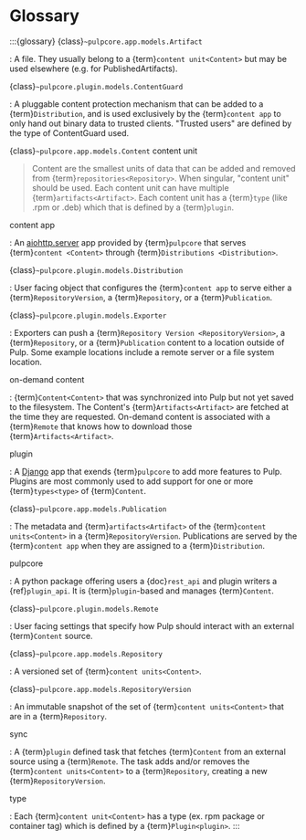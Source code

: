 # Glossary

:::{glossary}
{class}`~pulpcore.app.models.Artifact`

: A file. They usually belong to a {term}`content unit<Content>` but may be used
  elsewhere (e.g. for PublishedArtifacts).

{class}`~pulpcore.plugin.models.ContentGuard`

: A pluggable content protection mechanism that can be added to a {term}`Distribution`, and
  is used exclusively by the {term}`content app` to only hand out binary data to trusted
  clients. "Trusted users" are defined by the type of ContentGuard used.

{class}`~pulpcore.app.models.Content`
content unit

> Content are the smallest units of data that can be added and removed from
> {term}`repositories<Repository>`. When singular, "content unit" should be used. Each
> content unit can have multiple {term}`artifacts<Artifact>`. Each content unit has a
> {term}`type` (like .rpm or .deb) which that is defined by a {term}`plugin`.

content app

: An [aiohttp.server](https://aiohttp.readthedocs.io/en/stable/web.html) app provided by
  {term}`pulpcore` that serves {term}`content <Content>` through {term}`Distributions
  <Distribution>`.

{class}`~pulpcore.plugin.models.Distribution`

: User facing object that configures the {term}`content app` to serve either a
  {term}`RepositoryVersion`, a {term}`Repository`, or a {term}`Publication`.

{class}`~pulpcore.plugin.models.Exporter`

: Exporters can push a {term}`Repository Version <RepositoryVersion>`, a {term}`Repository`,
  or a {term}`Publication` content to a location outside of Pulp. Some example
  locations include a remote server or a file system location.

on-demand content

: {term}`Content<Content>` that was synchronized into Pulp but not yet saved to the
  filesystem. The Content's {term}`Artifacts<Artifact>` are fetched at the time they are
  requested.  On-demand content is associated with a {term}`Remote` that knows how to download
  those {term}`Artifacts<Artifact>`.

plugin

: A [Django](https://docs.djangoproject.com) app that exends {term}`pulpcore` to add more
  features to Pulp. Plugins are most commonly used to add support for one or more
  {term}`types<type>` of {term}`Content`.

{class}`~pulpcore.app.models.Publication`

: The metadata and {term}`artifacts<Artifact>` of the {term}`content units<Content>` in a
  {term}`RepositoryVersion`. Publications are served by the {term}`content app` when they are
  assigned to a {term}`Distribution`.

pulpcore

: A python package offering users a {doc}`rest_api` and plugin writers a
  {ref}`plugin_api`. It is {term}`plugin`-based and manages {term}`Content`.

{class}`~pulpcore.plugin.models.Remote`

: User facing settings that specify how Pulp should interact with an external {term}`Content`
  source.

{class}`~pulpcore.app.models.Repository`

: A versioned set of {term}`content units<Content>`.

{class}`~pulpcore.app.models.RepositoryVersion`

: An immutable snapshot of the set of {term}`content units<Content>` that are in a
  {term}`Repository`.

sync

: A {term}`plugin` defined task that fetches {term}`Content` from an external source using a
  {term}`Remote`. The task adds and/or removes the {term}`content units<Content>` to a
  {term}`Repository`, creating a new {term}`RepositoryVersion`.

type

: Each {term}`content unit<Content>` has a type (ex. rpm package or container tag) which is
  defined by a {term}`Plugin<plugin>`.
:::
